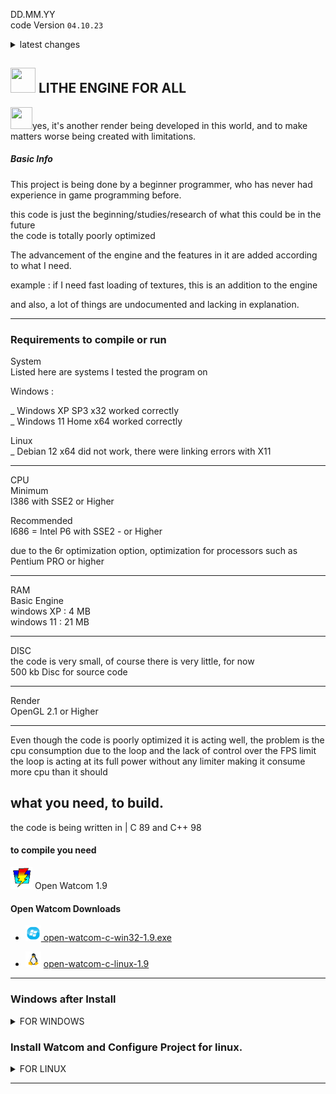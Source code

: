 DD.MM.YY   
code Version ``04.10.23``  

</div>
  <details>
   <summary> latest changes </summary>  
    
03/10/23 and 04/10/23  
much of the code was changed to support C89, now the window system, input system, cursor system can be included using C89  
added glad_vulkan so that Vulkan API can be included in the project in the future  
    
</details>


##  <img src="web_Help_Res/LEFA_LOGO.png" width="40" height="40" />  LITHE ENGINE FOR ALL  

<img src="web_Help_Res/Troll Face.ico" width="35" height="35" />yes, it's another render being developed in this world, and to make matters worse being created with limitations.

##### Basic Info  

This project is being done by a beginner programmer, who has never had experience in game programming before.   

this code is just the beginning/studies/research of what this could be in the future  
the code is totally poorly optimized

The advancement of the engine and the features in it are added according to what I need.  

example :  if I need fast loading of textures, this is an addition to the engine  

and also, a lot of things are undocumented and lacking in explanation.  

_______

### Requirements to compile or run


System   
Listed here are systems I tested the program on  

Windows :  
  
_  Windows XP SP3  x32  worked correctly  
_  Windows 11 Home x64  worked correctly  

Linux  
_  Debian 12  x64  did not work, there were linking errors with X11  
  ______________ 

CPU  
 Minimum  
  I386 with SSE2 or Higher
 
Recommended  
  I686 = Intel P6 with SSE2 - or Higher  
  
 due to the 6r optimization option, optimization for processors such as Pentium PRO or higher  

___________

RAM  
  Basic Engine  
  windows XP : 4 MB   
  windows 11 : 21 MB  

___________
DISC   
 the code is very small, of course there is very little, for now  
500 kb Disc for source code   

_____
Render  
OpenGL 2.1 or Higher  

____

Even though the code is poorly optimized it is acting well, the problem is the cpu consumption due to the loop and the lack of control over the FPS limit  
the loop is acting at its full power without any limiter making it consume more cpu than it should  


## what you need, to build.
the code is being written in | C 89 and C++ 98  
  
#### to compile you need  

 <img src="web_Help_Res/Watcom_mini.png" width="35" height="35" /> Open Watcom 1.9  
#### Open Watcom Downloads  

- [<img src="web_Help_Res/windows_icon_aero.png" width="25" height="25" /> open-watcom-c-win32-1.9.exe](http://openwatcom.org/ftp/install/open-watcom-c-win32-1.9.exe)   

    
- <img src="web_Help_Res/icons8-linux-96.png" width="25" height="25" />  [open-watcom-c-linux-1.9](http://openwatcom.org/ftp/install/open-watcom-c-linux-1.9)

________

### Windows after Install
</div>
  <details>
   <summary> FOR WINDOWS </summary>  
    
### Fixe watcom OpenGL Syntax Error! 
put OpenGl Modified / Fixed Files Incluse in [more_Files/Windows](https://github.com/SILDTeam/LEFA-GE/tree/main/more_files/windows)  

  replace default WATCOM files  
you need to place the files from the ```more_Files/windows``` directory  inside the Open Watcom installation location  
the default location is ``C:\WATCOM``  
    
</details>








### Install Watcom and Configure Project for linux.
</div>
  <details>
   <summary> FOR LINUX  </summary>  
    
# NOTE ! 
I am using Debian 12 , in case you are using another linux distribution , use some things as base

### step 1


you need to extract `open-watcom-c-linux-1.9` file  
with unzip .

you need to install unzip or something of your choice, but here is unzip.  

##### Unzip Installation 
```sh
sudo apt-get install unzip
```

in the directory where you downloaded the file `open-watcom-c-linux-1.9` put the following command  
```sh
unzip open-watcom-c-linux-1.9 -d WATCOM
```
and will extract the files to the directory called ``WATCOM``   

after this process it is necessary to move this directory to   

`` /usr/bin ``  
with administrator permissions, move the ``WATCOM`` directory to getting like this ` /usr/bin/WATCOM `   

### step 2  

```sh
nano ~/.bashrc
```

you need a script and define Watcom Files path to linux put the code in `.bashrc `   
and now put the entire code below inside the .bashrc file, open the .bashrc and at the end of it put the following code.

```sh
# Open Watcom 1.9 Path Script:
# ---------------------------------------------------------------------------
export WATCOM=/usr/bin/WATCOM
export PATH=$WATCOM/binl:$PATH
export EDPATH=$WATCOM/eddat
export INCLUDE=$WATCOM/lh
export LIB=$WATCOM/libl
# ---------------------------------------------------------------------------
```  
after this , get WATCOM dir ADMIN .

```sh
sudo chmod -R 777 /usr/bin/WATCOM
```
----

## X11 LIBs

Just Wait

##### NOTE ! libX11.a is not working in Open Watcom 1.9 , we need Compile libX11.a with Open Watcom .

</details>

________



 


